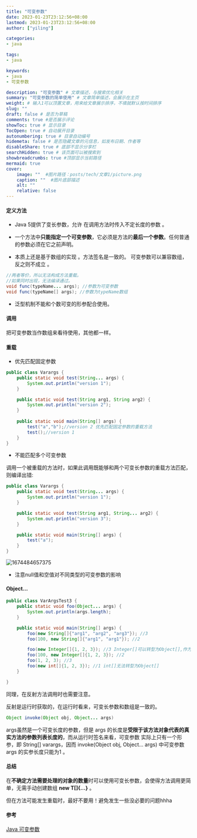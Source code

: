 ```yaml
---
title: "可变参数"
date: 2023-01-23T23:12:56+08:00
lastmod: 2023-01-23T23:12:56+08:00
author: ["yiling"]

categories:
- java

tags:
- java

keywords:
- java
- 可变参数

description: "可变参数" # 文章描述，与搜索优化相关
summary: "可变参数的简单使用" # 文章简单描述，会展示在主页
weight: # 输入1可以顶置文章，用来给文章展示排序，不填就默认按时间排序
slug: ""
draft: false # 是否为草稿
comments: true #是否展示评论
showToc: true # 显示目录
TocOpen: true # 自动展开目录
autonumbering: true # 目录自动编号
hidemeta: false # 是否隐藏文章的元信息，如发布日期、作者等
disableShare: true # 底部不显示分享栏
searchHidden: true # 该页面可以被搜索到
showbreadcrumbs: true #顶部显示当前路径
mermaid: true
cover:
    image: ""  #图片路径：posts/tech/文章1/picture.png
    caption: ""  #图片底部描述
    alt: ""
    relative: false
---
```


#### 定义方法

+ Java 5提供了变长参数，允许 在调用方法时传入不定长度的参数 。 

+  一个方法中**只能指定一个可变参数**，它必须是方法的**最后一个参数**。任何普通的参数必须在它之前声明。 
+ 本质上还是基于数组的实现 。方法签名是一致的。 可变参数可以兼容数组，反之则不成立 。

~~~java
//两者等价，所以无法构成方法重载。
//如果同时出现，无法编译通过。
void func(typeName... args); //参数为可变参数
void func(typeName[] args); //参数为typeName数组
~~~

+ 泛型机制不能和个数可变的形参配合使用。

#### 调用

把可变参数当作数组来看待使用，其他都一样。

#### 重载

+ 优先匹配固定参数

~~~java
public class Varargs {
    public static void test(String... args) {
        System.out.println("version 1");
    }

    public static void test(String arg1, String arg2) {
        System.out.println("version 2");
    }
    
    public static void main(String[] args) {
        test("a","b");//version 2 优先匹配固定参数的重载方法
        test();//version 1
    }
}
~~~

+ 不能匹配多个可变参数

 调用一个被重载的方法时，如果此调用既能够和两个可变长参数的重载方法匹配，则编译出错: 

~~~java
public class Varargs {
    public static void test(String... args) {
        System.out.println("version 1");
    }

    public static void test(String arg1, String... arg2) {
        System.out.println("version 3");
    }

    public static void main(String[] args) {
        test("a");
    }
}
~~~

![1674484657375](../../../../笔记/images/可变参数/1674484657375.png)

+ 注意null值和空值对不同类型的可变参数的影响

#### Object...

~~~java
public class VarArgsTest3 {
    public static void foo(Object... args) {
        System.out.println(args.length);
    }

    public static void main(String[] args) {
        foo(new String[]{"arg1", "arg2", "arg3"}); //3
        foo(100, new String[]{"arg1", "arg1"}); //2

        foo(new Integer[]{1, 2, 3}); //3 Integer[]可以转型为Object[],作为一个对象数组
        foo(100, new Integer[]{1, 2, 3}); //2
        foo(1, 2, 3); //3
        foo(new int[]{1, 2, 3}); //1 int[]无法转型为Object[]
    }

}
~~~

同理，在反射方法调用时也需要注意。

 反射是运行时获取的，在运行时看来，可变长参数和数组是一致的。

~~~java
Object invoke(Object obj, Object... args)
~~~

 args虽然是一个可变长度的参数，但是 args 的长度是**受限于该方法对象代表的真实方法的参数列表长度的**，而从运行时签名来看，可变参数 实际上只有一个形参，即 String[] varargs，因而 invoke(Object obj, Object… args) 中可变参数 args 的实参长度只能为1 。

#### 总结

在**不确定方法需要处理的对象的数量**时可以使用可变长参数，会使得方法调用更简单，无需手动创建数组 **new T[]{…}** 。

但在方法可能发生重载时，最好不要用！避免发生一些没必要的问题hhha

#### 参考

 [Java 可变参数](https://www.runoob.com/w3cnote/java-varargs-parameter.html) 